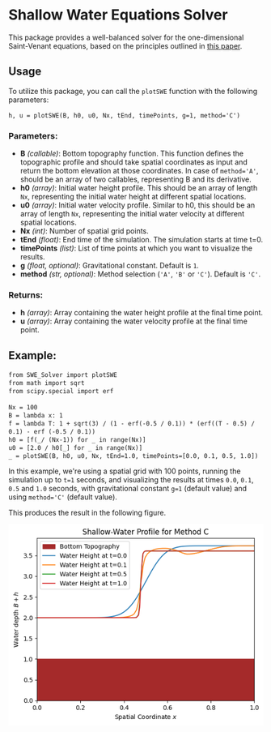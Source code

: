 # Shallow Water Equations Solver

This package provides a well-balanced solver for the one-dimensional Saint-Venant equations, based on the principles outlined in [this paper](XXX).

## Usage

To utilize this package, you can call the `plotSWE` function with the following parameters:

```
h, u = plotSWE(B, h0, u0, Nx, tEnd, timePoints, g=1, method='C')
```
### Parameters:
* **B** _(callable)_: Bottom topography function. This function defines the topographic profile and should take spatial coordinates as input and return the bottom elevation at those coordinates. In case of `method='A'`, should be an array of two callables, representing B and its derivative.
* **h0** _(array)_: Initial water height profile. This should be an array of length `Nx`, representing the initial water height at different spatial locations.
* **u0** _(array)_: Initial water velocity profile. Similar to h0, this should be an array of length `Nx`, representing the initial water velocity at different spatial locations.
* **Nx** _(int)_: Number of spatial grid points.
* **tEnd** _(float)_: End time of the simulation. The simulation starts at time t=0.
* **timePoints** _(list)_: List of time points at which you want to visualize the results.
* **g** _(float, optional)_: Gravitational constant. Default is `1`.
* **method** _(str, optional)_: Method selection (`'A'`, `'B'` or `'C'`). Default is `'C'`.

### Returns:
* **h** _(array)_: Array containing the water height profile at the final time point.
* **u** _(array)_: Array containing the water velocity profile at the final time point.

## Example:

```
from SWE_Solver import plotSWE
from math import sqrt
from scipy.special import erf

Nx = 100
B = lambda x: 1
f = lambda T: 1 + sqrt(3) / (1 - erf(-0.5 / 0.1)) * (erf((T - 0.5) / 0.1) - erf (-0.5 / 0.1))
h0 = [f(_/ (Nx-1)) for _ in range(Nx)]
u0 = [2.0 / h0[_] for _ in range(Nx)]
_ = plotSWE(B, h0, u0, Nx, tEnd=1.0, timePoints=[0.0, 0.1, 0.5, 1.0])
```

In this example, we're using a spatial grid with 100 points, running the simulation up to `t=1` seconds, and visualizing the results at times `0.0`, `0.1`, `0.5` and `1.0` seconds, with gravitational constant `g=1` (default value) and using `method='C'` (default value).

This produces the result in the following figure.

![](https://github.com/DanielCortild/SWE-Solver/blob/main/fig.png?raw=true)